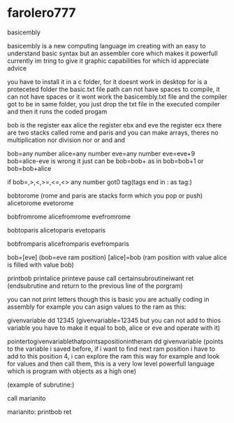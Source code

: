 # farolero777
basicembly

basicembly is a new computing language im creating with an easy to understand basic syntax but an assembler core
which makes it powerfull
currently im tring to give it graphic capabilities for which id appreciate advice

you have to install it in a c folder, for it doesnt work in desktop for is a proteceted folder
the basic.txt file path can not have spaces to compile, it can not have spaces or it wont work
the basicembly.txt file and the compiler got to be in same folder, you just drop the txt file 
in the executed compiler and then it runs the coded progam

bob is the register eax alice the register ebx and eve the register ecx there are two stacks called rome and
paris and you can make arrays, theres no multiplication nor division nor or  and and

bob=any number
alice=any number
eve=any number
eve=eve+9
bob=alice-eve is wrong it just can be bob=bob+ as in bob=bob+1 or bob=bob+alice

if bob=,>,<,>=,<=,<> any number
got0 tag(tags end in : as tag:)


bobtorome   (rome and paris are stacks form which you pop or push)
alicetorome
evetorome

bobfromrome
alicefromrome
evefromrome

bobtoparis
alicetoparis
evetoparis

bobfromparis
alicefromparis
evefromparis

bob=[eve]   (bob=eve ram position)
[alice]=bob  (ram position with value alice is filled with value bob) 



printbob
printalice
printeve
pause
call certainsubroutineiwant
ret   (endsubrutine and return to the previous line of the porgram)


you can not print letters
though this is basic you are actually coding in assembly for example you can asign values to the ram as this:

givenvariable dd 12345   (givenvariable=12345 but you can not add to thios variable you have to make it equal to bob,
alice or eve and operate with it)

pointertogivenvariablethatpointsapositionintheram   dd  givenvariable  (points to the variable i saved before,
if i want to find next ram position i have to add to this position 4, i can explore the ram this way for example and
look for values and then call them, this is a very low level powerfull language which is program with objects as a high one)

(example of subrutine:)

 call marianito


marianito:
printbob
ret
